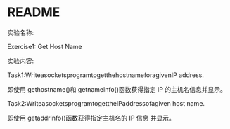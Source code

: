 # README

实验名称:

Exercise1: Get Host Name 

实验内容:

Task1:WriteasocketsprogramtogetthehostnameforagivenIP address. 

即使用 gethostname()和 getnameinfo()函数获得指定 IP 的主机名信息并显示。

Task2:WriteasocketsprogramtogettheIPaddressofagiven host name. 

即使用 getaddrinfo()函数获得指定主机名的 IP 信息 并显示。